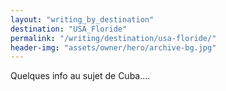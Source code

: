 ```yaml
---
layout: "writing_by_destination"
destination: "USA_Floride"
permalink: "/writing/destination/usa-floride/"
header-img: "assets/owner/hero/archive-bg.jpg"
---
```


Quelques info au sujet de Cuba....